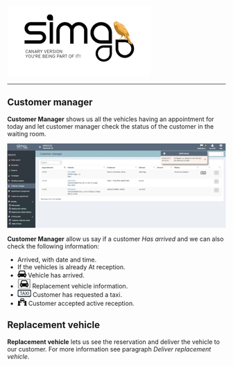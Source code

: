 ![sima2](images/en-EN_simacanaryversionbn.png)  
  
---    
  
## Customer manager  
  

**Customer Manager** shows us all the vehicles having an appointment for today and let customer manager check the status of the customer in the waiting room.   

![](Images/en-EN_opportunity_customersmanager.png)  

**Customer Manager**  allow us say if a customer _Has arrived_ and we can also check the following information:  
    
 - Arrived, with date and time.  
 - If the vehicles is already At reception.
 - ![](Images/en-EN_vehicle.png)  Vehicle has arrived.      
- ![](Images/en-EN_opportunity_CustomerManager_Vehicle.png) Replacement vehicle information.
 - ![](Images/en-EN_taxi.png) Customer has requested a taxi.  
 - ![](Images/en-EN_ActiveReception_propuesta.png) Customer accepted active reception.     
  
## Replacement vehicle  
  
**Replacement vehicle** lets us see the reservation and deliver the vehicle to our customer. For more information see paragraph *Deliver replacement vehicle*.
  

  

  




  


 
